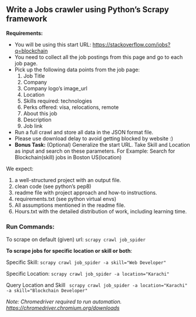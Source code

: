 ## Write a Jobs crawler using Python’s Scrapy framework

**Requirements:**

- You will be using this start URL: https://stackoverflow.com/jobs?q=blockchain
- You need to collect all the job postings from this page and go to each job page.
- Pick up the following data points from the job page:
    1. Job Title
    2. Company
    3. Company logo’s image_url
    4. Location
    5. Skills required:  technologies
    6. Perks offered: visa, relocations, remote
    7. About this job
    8. Description
    9. Job link
- Run a full crawl and store all data in the JSON format file.
- Please use download delay to avoid getting blocked by website  :)
- **Bonus Task:** (Optional)
Generalize the start URL. Take Skill and Location as input and search on these parameters.
 For Example: Search for Blockchain(skill) jobs in Boston US(location)

We expect:
  1. a well-structured project with an output file.
  2. clean code (see python’s pep8)
  3. readme file with project approach and how-to instructions.
  4. requirements.txt (see python virtual envs)
  5. All assumptions mentioned in the readme file.
  6. Hours.txt with the detailed distribution of work, including learning time.


### Run Commands:

To scrape on default (given) url: ``` scrapy crawl job_spider ```

**To scrape jobs for specific location or skill or both**:

Specific Skill: ``` scrapy crawl job_spider -a skill="Web Developer" ```

Specific Location: ```scrapy crawl job_spider -a location="Karachi" ```

Query Location and Skill ``` scrapy crawl job_spider -a location="Karachi" -a skill="Blockchain Developer"```



*Note: Chromedriver required to run automation. https://chromedriver.chromium.org/downloads*
